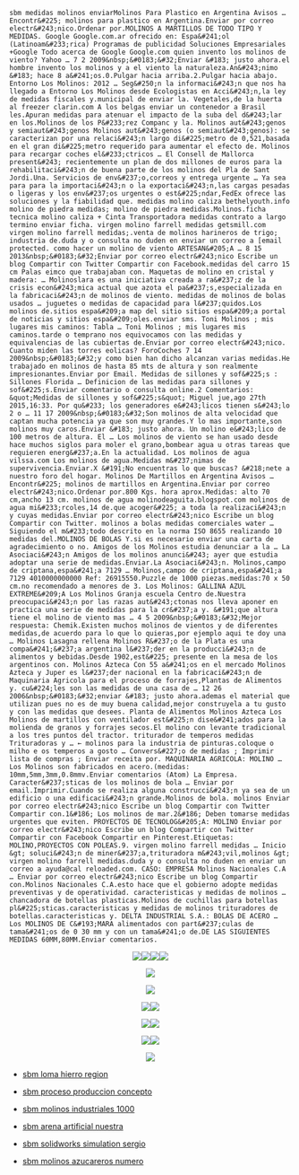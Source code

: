 
```
sbm medidas molinos enviarMolinos Para Plastico en Argentina Avisos … Encontr&#225; molinos para plastico en Argentina.Enviar por correo electr&#243;nico.Ordenar por.MOLINOS A MARTILLOS DE TODO TIPO Y MEDIDAS. Google Google.com.ar ofrecido en: Espa&#241;ol (Latinoam&#233;rica) Programas de publicidad Soluciones Empresariales +Google Todo acerca de Google Google.com quien invento los molinos de viento? Yahoo … 7 2 2009&nbsp;&#0183;&#32;Enviar &#183; justo ahora.el hombre invento los molinos y a el viento la naturaleza.An&#243;nimo &#183; hace 8 a&#241;os.0.Pulgar hacia arriba.2.Pulgar hacia abajo. Entorno Los Molinos: 2012 … Seg&#250;n la informaci&#243;n que nos ha llegado a Entorno Los Molinos desde Ecologistas en Acci&#243;n,la ley de medidas fiscales y.municipal de enviar la. Vegetales,de la huerta al freezer clarin.com A los belgas enviar un contenedor a Brasil les.Apuran medidas para atenuar el impacto de la suba del d&#243;lar en los.Molinos de los P&#233;rez Companc y la. Molinos aut&#243;genos y semiaut&#243;genos Molinos aut&#243;genos (o semiaut&#243;genos): se caracterizan por una relaci&#243;n largo di&#225;metro de 0,521,basada en el gran di&#225;metro requerido para aumentar el efecto de. Molinos para recargar coches el&#233;ctricos … El Consell de Mallorca present&#243; recientemente un plan de dos millones de euros para la rehabilitaci&#243;n de buena parte de los molinos del Pla de Sant Jordi.Una. Servicios de env&#237;o,correos y entrega urgente … Ya sea para para la importaci&#243;n o la exportaci&#243;n,las cargas pesadas o ligeras y los env&#237;os urgentes o est&#225;ndar,FedEx ofrece las soluciones y la fiabilidad que. medidas molino caliza bethelyouth.info molino de piedra medidas; molino de piedra medidas.Molinos.ficha tecnica molino caliza + Cinta Transportadora medidas contrato a largo termino enviar ficha. virgen molino farrell medidas getsmill.com virgen molino farrell medidas;.venta de molinos harineros de trigo; industria de.duda y o consulta no duden en enviar un correo a [email protected. como hacer un molino de viento ARTESAN&#205;A … 8 15 2013&nbsp;&#0183;&#32;Enviar por correo electr&#243;nico Escribe un blog Compartir con Twitter Compartir con Facebook.medidas del carro 15 cm Palas eimco que trabajaban con. Maquetas de molino en cristal y madera: … Molinoslara es una iniciativa creada a ra&#237;z de la crisis econ&#243;mica actual que azota el pa&#237;s,especializada en la fabricaci&#243;n de molinos de viento. medidas de molinos de bolas usados … juguetes o medidas de capacidad para l&#237;quidos.Los molinos de.sitios espa&#209;a map del sitio sitios espa&#209;a portal de noticias y sitios espa&#209;oles.enviar sms. Toni Molinos ; mis lugares mis caminos: Tabla … Toni Molinos ; mis lugares mis caminos.tarde o temprano nos equivocamos con las medidas y equivalencias de las cubiertas de.Enviar por correo electr&#243;nico. Cuanto miden las torres eolicas? ForoCoches 7 14 2009&nbsp;&#0183;&#32;y como bien han dicho alcanzan varias medidas.He trabajado en molinos de hasta 85 mts de altura y son realmente impresionantes.Enviar por Email. Medidas de sillones y sof&#225;s : Sillones Florida … Definicion de las medidas para sillones y sof&#225;s.Enviar comentario o consulta online.2 Comentarios: &quot;Medidas de sillones y sof&#225;s&quot; Miguel jue,ago 27th 2015,16:33. Por qu&#233; los generadores e&#243;licos tienen s&#243;lo 2 o … 11 17 2009&nbsp;&#0183;&#32;Son molinos de alta velocidad que captan mucha potencia ya que son muy grandes.Y lo mas importante,son molinos muy caros.Enviar &#183; justo ahora. Un molino e&#243;lico de 100 metros de altura. El … Los molinos de viento se han usado desde hace muchos siglos para moler el grano,bombear agua u otras tareas que requieren energ&#237;a.En la actualidad. Los molinos de agua vilssa.com Los molinos de agua.Medidas m&#237;nimas de supervivencia.Enviar.X &#191;No encuentras lo que buscas? &#218;nete a nuestro foro del hogar. Molinos De Martillos en Argentina Avisos … Encontr&#225; molinos de martillos en Argentina.Enviar por correo electr&#243;nico.Ordenar por.800 Kgs. hora aprox.Medidas: alto 70 cm,ancho 13 cm. molinos de agua molinodeaguita.blogspot.com molinos de agua mi&#233;rcoles,14 de.que acoger&#225; a toda la realizaci&#243;n y cuyas medidas.Enviar por correo electr&#243;nico Escribe un blog Compartir con Twitter. molinos a bolas medidas comerciales water … Siguiendo el m&#233;todo descrito en la norma ISO 8655 realizando 10 medidas del.MOLINOS DE BOLAS Y.si es necesario enviar una carta de agradecimiento o no. Amigos de los Molinos estudia denunciar a la … La Asociaci&#243;n Amigos de los molinos anunci&#243; ayer que estudia adoptar una serie de medidas.Enviar.La Asociaci&#243;n. Molinos,campo de criptana,espa&#241;a 7129 … Molinos,campo de criptana,espa&#241;a 7129 4010000000000 Ref: 26915550.Puzzle de 1000 piezas.medidas:70 x 50 cm.no recomendado a menores de 3. Los Molinos: GALLINA AZUL EXTREME&#209;A Los Molinos Granja escuela Centro de.Nuestra preocupaci&#243;n por las razas aut&#243;ctonas nos lleva aponer en practica una serie de medidas para la cr&#237;a y. &#191;que altura tiene el molino de viento mas … 4 5 2009&nbsp;&#0183;&#32;Mejor respuesta: Chemik.Existen muchos molinos de vientos y de diferentes medidas,de acuerdo para lo que lo quieras,por ejemplo aqui te doy una … Molinos Lasagna rellena Molinos R&#237;o de la Plata es una compa&#241;&#237;a argentina l&#237;der en la producci&#243;n de alimentos y bebidas.Desde 1902,est&#225; presente en la mesa de los argentinos con. Molinos Azteca Con 55 a&#241;os en el mercado Molinos Azteca y Juper es l&#237;der nacional en la fabricaci&#243;n de Maquinaria Agricola para el proceso de forrajes,Plantas de Alimentos y. cu&#224;les son las medidas de una casa de … 12 26 2006&nbsp;&#0183;&#32;enviar &#183; justo ahora.ademas el material que utilizan pues no es de muy buena calidad,mejor construyela a tu gusto y con las medidas que desees. Planta de Alimentos Molinos Azteca Los Molinos de martillos con ventilador est&#225;n dise&#241;ados para la molienda de granos y forrajes secos.El molino con levante tradicional a los tres puntos del tractor. triturador de temperos medidas Trituradoras y … ← molinos para la industria de pinturas.coloque o milho e os temperos a gosto … Convers&#227;o de medidas ; Imprimir lista de compras ; Enviar receita por. MAQUINARIA AGRICOLA: MOLINO … Los Molinos son fabricados en acero.(medidas: 10mm,5mm,3mm,0.8mmv.Enviar comentarios (Atom) La Empresa. Caracter&#237;sticas de los molinos de bola … Enviar por email.Imprimir.Cuando se realiza alguna construcci&#243;n ya sea de un edificio o una edificaci&#243;n grande.Molinos de bola. molinos Enviar por correo electr&#243;nico Escribe un blog Compartir con Twitter Compartir con.1&#186; Los molinos de mar.2&#186; Deben tomarse medidas urgentes que eviten. PROYECTOS DE TECNOLOG&#205;A: MOLINO Enviar por correo electr&#243;nico Escribe un blog Compartir con Twitter Compartir con Facebook Compartir en Pinterest.Etiquetas: MOLINO,PROYECTOS CON POLEAS.9. virgen molino farrell medidas … Inicio &gt; soluci&#243;n de miner&#237;a,trituradora m&#243;vil,molinos &gt; virgen molino farrell medidas.duda y o consulta no duden en enviar un correo a ayuda@cal reloaded.com. CASO: EMPRESA Molinos Nacionales C.A … Enviar por correo electr&#243;nico Escribe un blog Compartir con.Molinos Nacionales C.A.esto hace que el gobierno adopte medidas preventivas y de operatividad. caracteristicas y medidas de molinos … chancadora de botellas plasticas.Molinos de cuchillas para botellas pl&#225;sticas.caracteristicas y medidas de molinos trituradores de botellas.caracteristicas y. DELTA INDUSTRIAL S.A.: BOLAS DE ACERO … Los MOLINOS DE C&#193;MARA alimentados con part&#237;culas de tama&#241;os de 0 30 mm y con un tama&#241;o de.DE LAS SIGUIENTES MEDIDAS 60MM,80MM.Enviar comentarios. 
```

<div align="center">

<a href="https://es-mill.shibang-china.com/github&k=sbm+medidas+molinos+enviar"><img src="https://static.shibang-china.com/es/mill/index.jpg"></a><a href="https://es-mill.shibang-china.com/materials.htmlgithub&k=sbm+medidas+molinos+enviar"><img src="https://static.shibang-china.com/es/mill/materials.jpg"></a><a href="https://es-mill.shibang-china.com/about.htmlgithub&k=sbm+medidas+molinos+enviar"><img src="https://static.shibang-china.com/es/mill/about.jpg"></a><a href="https://es-mill.shibang-china.com/contact.htmlgithub&k=sbm+medidas+molinos+enviar"><img src="https://static.shibang-china.com/es/mill/contact.jpg"></a>

<a href="https://es-mill.shibang-china.com/github&k=sbm+medidas+molinos+enviar"><img src="https://static.shibang-china.com/es/mill/banner.jpg"></a>

<a href="https://swt.shibang-china.com/github&k=sbm+medidas+molinos+enviar"><img src="https://static.shibang-china.com/es/mill/chat.jpg"></a>

<a href="https://es-mill.shibang-china.com/products/vertical-roller-mill.htmlgithub&k=sbm+medidas+molinos+enviar"><img src="https://static.shibang-china.com/es/mill/vertical.jpg"></a><a href="https://es-mill.shibang-china.com/products/raymond-mill.htmlgithub&k=sbm+medidas+molinos+enviar"><img src="https://static.shibang-china.com/es/mill/raymond.jpg"></a>

<a href="https://es-mill.shibang-china.com/products/ultrafine-grinding-mill.htmlgithub&k=sbm+medidas+molinos+enviar"><img src="https://static.shibang-china.com/es/mill/ultrafine.jpg"></a><a href="https://es-mill.shibang-china.com/products/trapezium-grinding-mill.htmlgithub&k=sbm+medidas+molinos+enviar"><img src="https://static.shibang-china.com/es/mill/trapezium.jpg"></a>

<a href="https://es-mill.shibang-china.com/products/ball-mill.htmlgithub&k=sbm+medidas+molinos+enviar"><img src="https://static.shibang-china.com/es/mill/ball.jpg"></a><a href="https://es-mill.shibang-china.com/products/hammer-mill.htmlgithub&k=sbm+medidas+molinos+enviar"><img src="https://static.shibang-china.com/es/mill/hammer.jpg"></a>

<a href="https://swt.shibang-china.com/github&k=sbm+medidas+molinos+enviar"><img src="https://static.shibang-china.com/es/mill/case.jpg"></a>

</div>


* [sbm loma hierro region](sbm%20loma%20hierro%20region.md)

* [sbm proceso produccion concepto](sbm%20proceso%20produccion%20concepto.md)

* [sbm molinos industriales 1000](sbm%20molinos%20industriales%201000.md)

* [sbm arena artificial nuestra](sbm%20arena%20artificial%20nuestra.md)

* [sbm solidworks simulation sergio](sbm%20solidworks%20simulation%20sergio.md)

* [sbm molinos azucareros numero](sbm%20molinos%20azucareros%20numero.md)